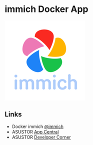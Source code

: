 # immich Docker App

![immich](CONTROL/icon.png)

## Links
* Docker immich [@immich](https://github.com/immich-app/immich/releases/)
* ASUSTOR [App Central](http://www.asustor.com/apps?lan=en)
* ASUSTOR [Developer Corner](http://developer.asustor.com/)